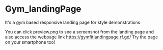 # Gym_landingPage
It's a gym based responsive landing page for style demonstrations

You can click preview.png to see a screenshot from the landing page and also access the webpage link https://gymfitlandingpage.rf.gd/
Try the page on your smartphone too!

